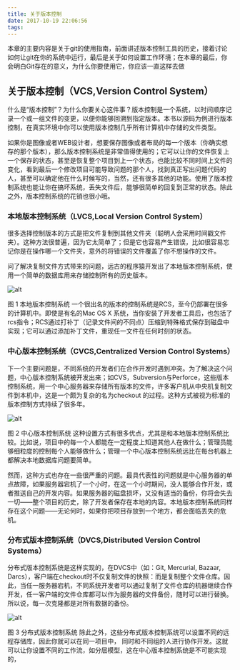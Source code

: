 ```yaml
---
title: 关于版本控制
date: 2017-10-19 22:06:56
tags:
---
```

本章的主要内容是关于git的使用指南，前面讲述版本控制工具的历史，接着讨论如何让git在你的系统中运行，最后是关于如何设置工作环境；在本章的最后，你会明白Git存在的意义，为什么你要使用它，你应该一直这样去做

## 关于版本控制（VCS,Version Control System）
什么是“版本控制”？为什么你要关心这件事？版本控制是一个系统，以时间顺序记录一个或一组文件的变更，以便你能够回溯到指定版本。本书以源码为例进行版本控制，在真实环境中你可以使用版本控制几乎所有计算机中存储的文件类型。

如果你是图像或者WEB设计者，想要保存图像或者布局的每一个版本（你确实想存的那个版本），那么版本控制系统是非常值得使用的；它可以让你的文件恢复上一个保存的状态，甚至是恢复整个项目到上一个状态，也能比较不同时间上文件的变化，看到最后一个修改项目可能导致问题的那个人，找到真正写出问题代码的人，甚至可以确定他在什么时候写的，当然，还有很多其他的功能。使用了版本控制系统也能让你在搞坏系统，丢失文件后，能够很简单的回复到正常的状态。除此之外，版本控制系统的花销也很小哦。

### 本地版本控制系统（LVCS,Local Version Control System）
很多选择控制版本的方式是把文件复制到其他文件夹（聪明人会采用时间戳文件夹）。这种方法很普遍，因为它太简单了；但是它也容易产生错误，比如很容易忘记你是在操作哪一个文件夹，意外的将错误的文件覆盖了你不想操作的文件。

问了解决复制文件方式带来的问题，远古的程序猿开发出了本地版本控制系统，使用一个简单的数据库用来存储控制所有的历史版本。

![alt](https://codefinger.cn/static/upload/20170926/a86J76UKCF47UFh6obi3KTpJ.png)

图 1 本地版本控制系统
一个很出名的版本的控制系统是RCS，至今仍部署在很多的计算机中。即使是有名的Mac OS X 系统，当你安装了开发者工具后，也包括了rcs指令；RCS通过打补丁（记录文件间的不同点）压缩到特殊格式保存到磁盘中实现；它可以通过添加补丁文件，重现任一文件在任何时刻的状态。

### 中心版本控制系统（CVCS,Centralized Version Control Systems）
下一个主要问题是，不同系统的开发者们在合作开发时遇到冲突。为了解决这个问题，中心版本控制系统被开发出来；如CVS，Subversion与Perforce，这些版本控制系统，用一个中心服务器来存储所有版本的文件，许多客户机从中央机复制文件到本机中，这是一个颇为复杂的名为checkout 的过程。这种方式被视为标准的版本控制方式持续了很多年。

![alt](https://codefinger.cn/static/upload/20170926/-lc5Vp1jKPFNUMdA_mVxrcE4.png)

图 2 中心版本控制系统
这种设置方式有很多优点，尤其是和本地版本控制系统比较。比如说，项目中的每一个人都能在一定程度上知道其他人在做什么；管理员能够细粒度的控制每个人能够做什么；管理一个中心版本控制系统远比在每台机器上都解决本地数据库问题要简单。

然而，这种方式也存在一些很严重的问题。最具代表性的问题就是中心服务器的单点故障，如果服务器宕机了一个小时，在这一个小时期间，没人能够合作开发，或者推送自己的开发内容。如果服务器的磁盘损坏，又没有适当的备份，你将会失去一切——整个项目的历史，除了开发者保存在本地的内容。本地版本控制系统同样存在这个问题——无论何时，如果你把项目存放到一个地方，都会面临丢失的危机。

### 分布式版本控制系统（DVCS,Distributed Version Control Systems）
分布式版本控制系统是这样实现的，在DVCS中（如：Git, Mercurial, Bazaar, Darcs），客户端在checkout时不仅复制文件的快照：而是复制整个文件仓库。因此，当任一服务器宕机，不同系统开发者可以通过复制了文件仓库的机器继续合作开发，任一客户端的文件仓库都可以作为服务器的文件备份，随时可以进行替换。所以说，每一次克隆都是对所有数据的备份。

![alt](https://codefinger.cn/static/upload/20170926/lGkDREuxflNJslb-L_M9WRt2.png)

图 3 分布式版本控制系统
除此之外，这些分布式版本控制系统可以设置不同的远程存储库，因此你就可以在同一项目中， 同时和不同组的人进行协作开发。这就可以让你设置不同的工作流，如分层模型，这在中心版本控制系统是不可能实现的，